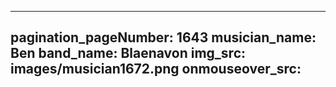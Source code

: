 ------
pagination_pageNumber: 1643
musician_name: Ben
band_name: Blaenavon
img_src: images/musician1672.png
onmouseover_src: 
------